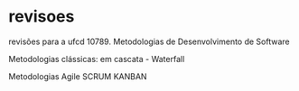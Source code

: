 # revisoes
revisões para a ufcd 10789. Metodologias de Desenvolvimento de Software

Metodologias clássicas:
em cascata - Waterfall

Metodologias Agile
SCRUM
KANBAN
